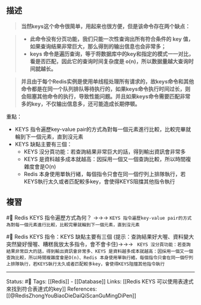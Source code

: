 


## 描述
> **当然keys这个命令很简单，用起来也很方便，但是该命令存在两个缺点：**

> -   **此命令没有分页功能，我们只能一次性查询出所有符合条件的 key 值，如果查询结果非常巨大，那么得到的输出信息也会非常多；**
> -   **keys 命令是遍历查询，等于将数据库中的key和指定的模式一一对比，看是否匹配，因此它的查询时间复杂度是 o(n)，所以数据量越大查询时间就越长。**

> **并且由于每个Redis实例是使用单线程处理所有请求的，故keys命令和其他命令都是在同一个队列排队等待执行的，如果keys命令执行时间过长，则会阻塞其他命令的执行，导致性能问题。并且如果keys命令需要匹配非常多的key，不仅输出信息多，还可能造成长期停顿。**

重點：
- KEYS 指令遍歷key-value pair的方式為對每一個元素進行比較，比較完畢就輪到下一個元素，直到沒元素
- KEYS 缺點主要有三個：
	- KEYS 沒分頁功能：若查詢結果非常巨大的話，得到輸出資訊會非常多
	- KEYS 是資料越多成本就越高：因採用一個又一個查詢比較，所以時間複雜度會是O(n)
	- Redis 本身使用單執行緒，每個指令只會在同一個佇列上排隊執行，若KEYS執行太久或者匹配較多key，會使得KEYS阻擋其他指令執行

## 複習
#🧠 Redis KEYS 指令遍歷方式為何？ ->->-> `KEYS 指令遍歷key-value pair的方式為對每一個元素進行比較，比較完畢就輪到下一個元素，直到沒元素`
<!--SR:!2024-03-24,398,250-->

#🧠  Redis KEYS 指令：KEYS 缺點主要有三個 (提示：查詢結果好大喔、資料變大突然變好慢喔、糟糕我放太多指令，會不會卡住)->->-> ` KEYS 沒分頁功能：若查詢結果非常巨大的話，得到輸出資訊會非常多、KEYS 是資料越多成本就越高：因採用一個又一個查詢比較，所以時間複雜度會是O(n)、Redis 本身使用單執行緒，每個指令只會在同一個佇列上排隊執行，若KEYS執行太久或者匹配較多key，會使得KEYS阻擋其他指令執行`
<!--SR:!2024-02-20,224,230-->

---
Status: #🌱 
Tags:
[[Redis]] - [[Database]]
Links:
[[Redis KEYS 可以使用表達式來找到符合表達式的key]]
References:
[[@RedisZhongYouBiaoDieDaiQiScanGuMingDiPen]]